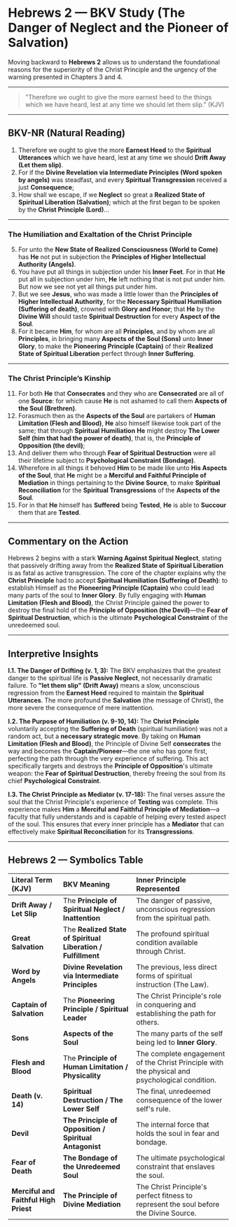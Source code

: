 # Hebrews 2 — BKV Study (The Danger of Neglect and the Pioneer of Salvation)

Moving backward to **Hebrews 2** allows us to understand the foundational reasons for the superiority of the Christ Principle and the urgency of the warning presented in Chapters 3 and 4.

---

> "Therefore we ought to give the more earnest heed to the things which we have heard, lest at any time we should let them slip." (KJV)

---

## BKV-NR (Natural Reading)

1. Therefore we ought to give the more **Earnest Heed** to the **Spiritual Utterances** which we have heard, lest at any time we should **Drift Away (Let them slip)**.
2. For if the **Divine Revelation via Intermediate Principles (Word spoken by angels)** was steadfast, and every **Spiritual Transgression** received a just **Consequence**;
3. How shall we escape, if we **Neglect** so great a **Realized State of Spiritual Liberation (Salvation)**; which at the first began to be spoken by the **Christ Principle (Lord)**...

---

### The Humiliation and Exaltation of the Christ Principle

5. For unto the **New State of Realized Consciousness (World to Come)** has **He** not put in subjection the **Principles of Higher Intellectual Authority (Angels)**.
8. You have put all things in subjection under his **Inner Feet**. For in that **He** put all in subjection under him, **He** left nothing that is not put under him. But now we see not yet all things put under him.
9. But we see **Jesus**, who was made a little lower than the **Principles of Higher Intellectual Authority**, for the **Necessary Spiritual Humiliation (Suffering of death)**, crowned with **Glory and Honor**; that **He** by the **Divine Will** should taste **Spiritual Destruction** for every **Aspect of the Soul**.
10. For it became **Him**, for whom are all **Principles**, and by whom are all **Principles**, in bringing many **Aspects of the Soul (Sons)** unto **Inner Glory**, to make the **Pioneering Principle (Captain)** of their **Realized State of Spiritual Liberation** perfect through **Inner Suffering**.

---

### The Christ Principle’s Kinship

11. For both **He** that **Consecrates** and they who are **Consecrated** are all of one **Source**: for which cause **He** is not ashamed to call them **Aspects of the Soul (Brethren)**.
14. Forasmuch then as the **Aspects of the Soul** are partakers of **Human Limitation (Flesh and Blood)**, **He** also himself likewise took part of the same; that through **Spiritual Humiliation** **He** might destroy **The Lower Self (him that had the power of death)**, that is, the **Principle of Opposition (the devil)**;
15. And deliver them who through **Fear of Spiritual Destruction** were all their lifetime subject to **Psychological Constraint (Bondage)**.
17. Wherefore in all things it behoved **Him** to be made like unto **His Aspects of the Soul**, that **He** might be a **Merciful and Faithful Principle of Mediation** in things pertaining to the **Divine Source**, to make **Spiritual Reconciliation** for the **Spiritual Transgressions** of the **Aspects of the Soul**.
18. For in that **He** himself has **Suffered** being **Tested**, **He** is able to **Succour** them that are **Tested**.

---

## Commentary on the Action

Hebrews 2 begins with a stark **Warning Against Spiritual Neglect**, stating that passively drifting away from the **Realized State of Spiritual Liberation** is as fatal as active transgression. The core of the chapter explains why the **Christ Principle** had to accept **Spiritual Humiliation (Suffering of Death)**: to establish Himself as the **Pioneering Principle (Captain)** who could lead many parts of the soul to **Inner Glory**. By fully engaging with **Human Limitation (Flesh and Blood)**, the Christ Principle gained the power to destroy the final hold of the **Principle of Opposition (the Devil)**—the **Fear of Spiritual Destruction**, which is the ultimate **Psychological Constraint** of the unredeemed soul.

---

## Interpretive Insights

**I.1. The Danger of Drifting (v. 1, 3):** The BKV emphasizes that the greatest danger to the spiritual life is **Passive Neglect**, not necessarily dramatic failure. To **"let them slip" (Drift Away)** means a slow, unconscious regression from the **Earnest Heed** required to maintain the **Spiritual Utterances**. The more profound the **Salvation** (the message of Christ), the more severe the consequence of mere inattention.

**I.2. The Purpose of Humiliation (v. 9-10, 14):** The **Christ Principle** voluntarily accepting the **Suffering of Death** (spiritual humiliation) was not a random act, but a **necessary strategic move**. By taking on **Human Limitation (Flesh and Blood)**, the Principle of Divine Self **consecrates** the way and becomes the **Captain/Pioneer**—the one who has gone first, perfecting the path through the very experience of suffering. This act specifically targets and destroys the **Principle of Opposition**'s ultimate weapon: the **Fear of Spiritual Destruction**, thereby freeing the soul from its chief **Psychological Constraint**.

**I.3. The Christ Principle as Mediator (v. 17-18):** The final verses assure the soul that the Christ Principle's experience of **Testing** was complete. This experience makes **Him** a **Merciful and Faithful Principle of Mediation**—a faculty that fully understands and is capable of helping every tested aspect of the soul. This ensures that every inner principle has a **Mediator** that can effectively make **Spiritual Reconciliation** for its **Transgressions**.

---

## Hebrews 2 — Symbolics Table

| Literal Term (KJV) | BKV Meaning | Inner Principle Represented |
| :--- | :--- | :--- |
| **Drift Away / Let Slip** | The **Principle of Spiritual Neglect / Inattention** | The danger of passive, unconscious regression from the spiritual path. |
| **Great Salvation** | The **Realized State of Spiritual Liberation / Fulfillment** | The profound spiritual condition available through Christ. |
| **Word by Angels** | **Divine Revelation via Intermediate Principles** | The previous, less direct forms of spiritual instruction (The Law). |
| **Captain of Salvation** | The **Pioneering Principle / Spiritual Leader** | The Christ Principle's role in conquering and establishing the path for others. |
| **Sons** | **Aspects of the Soul** | The many parts of the self being led to **Inner Glory**. |
| **Flesh and Blood** | The **Principle of Human Limitation / Physicality** | The complete engagement of the Christ Principle with the physical and psychological condition. |
| **Death (v. 14)** | **Spiritual Destruction / The Lower Self** | The final, unredeemed consequence of the lower self's rule. |
| **Devil** | **The Principle of Opposition / Spiritual Antagonist** | The internal force that holds the soul in fear and bondage. |
| **Fear of Death** | **The Bondage of the Unredeemed Soul** | The ultimate psychological constraint that enslaves the soul. |
| **Merciful and Faithful High Priest** | **The Principle of Divine Mediation** | The Christ Principle's perfect fitness to represent the soul before the Divine Source. |



